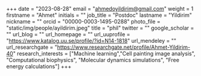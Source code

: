 +++
date = "2023-08-28"
email = "ahmedoyildirim@gmail.com"
weight = 1
firstname = "Ahmet"
initials = ""
job_title = "Postdoc"
lastname = "Yildirim"
nickname = ""
orcid = "00000-0003-1495-0288"
photo_file = "static/img/people/ayildirim.jpeg"
title = "phil"
twitter = ""
google_scholar = ""
url_blog = ""
url_homepage = ""
url_uuprofile = "https://www.katalog.uu.se/profile/?id=N14-1818"
url_mendeley = ""
url_researchgate = "https://www.researchgate.net/profile/Ahmet-Yildirim-40"
research_interests = ["Machine learning","Cell painting image analysis", "Computational biophysics", "Molecular dynamics simulations", "Free energy calculations"]
+++
